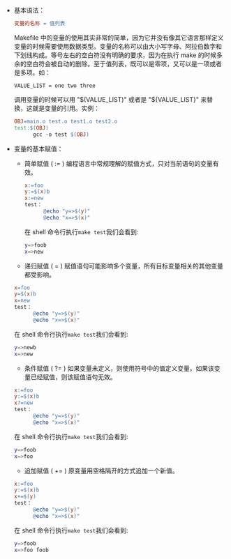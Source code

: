 - 基本语法：

  ```makefile
  变量的名称 = 值列表
  ```

  Makefile 中的变量的使用其实非常的简单，因为它并没有像其它语言那样定义变量的时候需要使用数据类型。变量的名称可以由大小写字母、阿拉伯数字和下划线构成。等号左右的空白符没有明确的要求，因为在执行 make 的时候多余的空白符会被自动的删除。至于值列表，既可以是零项，又可以是一项或者是多项。如：

  ```
  VALUE_LIST = one two three
  ```

  调用变量的时候可以用 "$(VALUE_LIST)" 或者是 "${VALUE_LIST}" 来替换，这就是变量的引用。实例：

  ```makefile
  OBJ=main.o test.o test1.o test2.o
  test:$(OBJ)
        gcc -o test $(OBJ)
  ```

  

- 变量的基本赋值：

  - 简单赋值 ( := ) 编程语言中常规理解的赋值方式，只对当前语句的变量有效。

    ```makefile
    x:=foo
    y:=$(x)b
    x:=new
    test：
          @echo "y=>$(y)"
          @echo "x=>$(x)"
    ```

    在 shell 命令行执行`make test`我们会看到:

    ```bash
    y=>foob
    x=>new
    ```

  -  递归赋值 ( = ) 赋值语句可能影响多个变量，所有目标变量相关的其他变量都受影响。

    ```makefile
    x=foo
    y=$(x)b
    x=new
    test：
          @echo "y=>$(y)"
          @echo "x=>$(x)"
    ```

    在 shell 命令行执行`make test`我们会看到:

    ```bash
    y=>newb
    x=>new
    ```

  -  条件赋值 ( ?= ) 如果变量未定义，则使用符号中的值定义变量。如果该变量已经赋值，则该赋值语句无效。

    ```makefile
    x:=foo
    y:=$(x)b
    x?=new
    test：
          @echo "y=>$(y)"
          @echo "x=>$(x)"
    ```

    在 shell 命令行执行`make test`我们会看到:

    ```bash
    y=>foob
    x=>foo
    ```

  -  追加赋值 ( += ) 原变量用空格隔开的方式追加一个新值。

    ```makefile
    x:=foo
    y:=$(x)b
    x+=$(y)
    test：
          @echo "y=>$(y)"
          @echo "x=>$(x)"
    ```

    在 shell 命令行执行`make test`我们会看到:

    ```bash
    y=>foob
    x=>foo foob
    ```

    

  